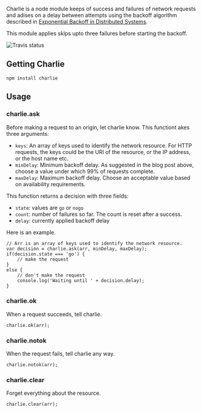 Charlie is a node module keeps of success and failures of network requests and adises on a delay
between attempts using the backoff algorithm described in [Exponential Backoff in Distributed
Systems](http://dthain.blogspot.com/2009/02/exponential-backoff-in-distributed.html).

This module applies skips upto three failures before starting the backoff.

![Travis status](https://secure.travis-ci.org/ql-io/charlie.png)

## Getting Charlie

    npm install charlie

## Usage

### charlie.ask

Before making a request to an origin, let charlie know. This functiont akes three arguments:

* `keys`: An array of keys used to identify the network resource. For HTTP requests, the keys could
  be the URI of the resource, or the IP address, or the host name etc.
* `minDelay`: Minimum backoff delay. As suggested in the blog post above, choose a value under which
  99% of requests complete.
* `maxDelay`: Maximum backoff delay. Choose an acceptable value based on availability requirements.

This function returns a decision with three fields:

* `state`: values are `go` or `nogo`
* `count`: number of failures so far. The count is reset after a success.
* `delay`: currently applied backoff delay

Here is an example.

    // Arr is an array of keys used to identify the network resource.
    var decision = charlie.ask(arr, minDelay, maxDelay);
    if(decision.state === 'go') {
        // make the request
    }
    else {
        // don't make the request
        console.log('Waiting until ' + decision.delay);
    }

### charlie.ok

When a request succeeds, tell charlie.

    charlie.ok(arr);

### charlie.notok

When the request fails, tell charlie any way.

    charlie.notok(arr);

### charlie.clear

Forget everything about the resource.

    charlie.clear(arr);




